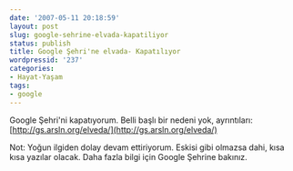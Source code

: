```yaml
---
date: '2007-05-11 20:18:59'
layout: post
slug: google-sehrine-elvada-kapatiliyor
status: publish
title: Google Şehri'ne elvada- Kapatılıyor
wordpressid: '237'
categories:
- Hayat-Yaşam
tags:
- google
---
```


Google Şehri'ni kapatıyorum. Belli başlı bir nedeni yok, ayrıntıları: [http://gs.arsln.org/elveda/](http://gs.arsln.org/elveda/)

Not: Yoğun ilgiden dolay devam ettiriyorum. Eskisi gibi olmazsa dahi, kısa kısa yazılar olacak. Daha fazla bilgi için Google Şehrine bakınız.
